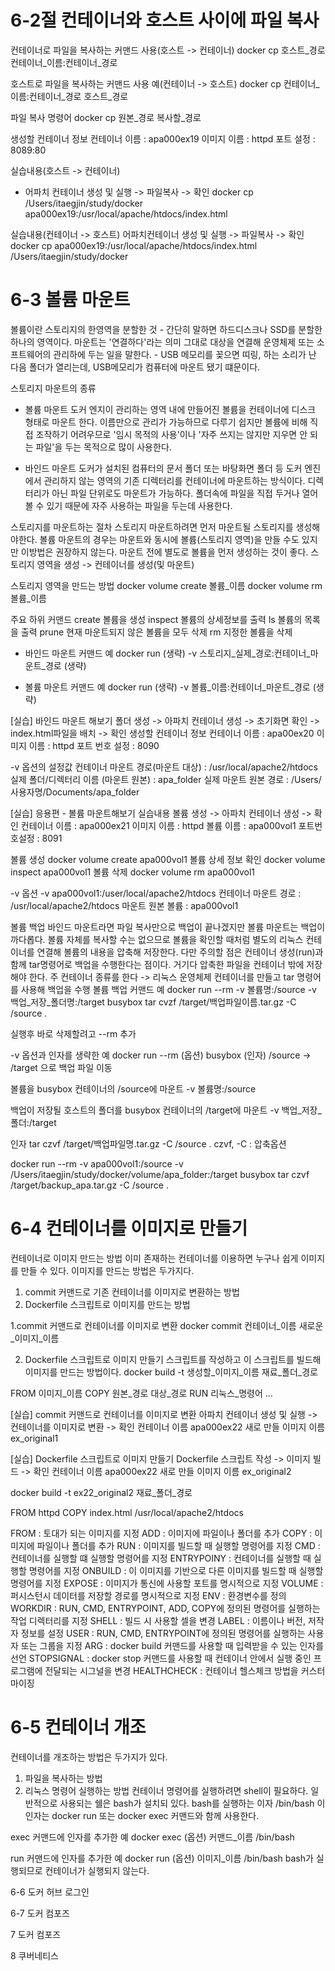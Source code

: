 # 6-2절 컨테이너와 호스트 사이에 파일 복사

컨테이너로 파일을 복사하는 커맨드 사용(호스트 -> 컨테이너)
docker cp 호스트_경로 컨테이너_이름:컨테이너_경로

호스트로 파일을 복사하는 커맨드 사용 예(컨테이너 -> 호스트)
docker cp 컨테이너_이름:컨테이너_경로 호스트_경로

파일 복사 명령어
docker cp 원본_경로 복사할_경로

생성할 컨테이너 정보
컨테이너 이름 : apa000ex19
이미지 이름 :  httpd
포트 설정 : 8089:80

실습내용(호스트 -> 컨테이너)
- 어파치 컨테이너 생성 및 실행 -> 파일복사 -> 확인
docker cp /Users/itaegjin/study/docker apa000ex19:/usr/local/apache/htdocs/index.html 

실습내용(컨테이너 -> 호스트)
어파치컨테이너 생성 및 실행 -> 파일복사 -> 확인
docker cp apa000ex19:/usr/local/apache/htdocs/index.html /Users/itaegjin/study/docker

# 6-3 볼륨 마운트

볼륨이란 스토리지의 한영역을 분할한 것 - 간단히 말하면 하드디스크나 SSD를 분할한 하나의 영역이다.
마운트는 '연결하다'라는 의미 그대로 대상을 연결해 운영체제 또는 소프트웨어의 관리하에 두는 일을 말한다. - USB 메모리를 꽂으면 띠링, 하는 소리가 난 다음 폴더가 열리는데, USB메모리가 컴퓨터에 마운트 됐기 떄문이다.

스토리지 마운트의 종류
- 볼륨 마운트
  도커 엔지이 관리하는 영역 내에 만들어진 볼륨을 컨테이너에 디스크 형태로 마운트 한다.
  이름만으로 관리가 가능하므로 다루기 쉽지만 볼륨에 비해 직접 조작하기 어려우므로 '임시 목적의 사용'이나 '자주 쓰지는 않지만 지우면 안 되는 파일'을 두는 목적으로 많이 사용한다.
  
- 바인드 마운트
  도커가 설치된 컴퓨터의 문서 폴더 또는 바탕화면 폴더 등 도커 엔진에서 관리하지 않는 영역의 기존 디렉터리를 컨테이너에 마운트하는 방식이다. 디렉터리가 아닌 파일 단위로도 마운트가 가능하다.
  폴더속에 파일을 직접 두거나 열어볼 수 있기 때문에 자주 사용하는 파일을 두는데 사용한다.

스토리지를 마운트하는 절차
스토리지 마운트하려면 먼저 마운트될 스토리지를 생성해야한다.
볼륨 마운트의 경우는 마운트와 동시에 볼륨(스토리지 영역)을 만들 수도 있지만 이방법은 권장하지 않는다. 마운트 전에 별도로 볼륨을 먼저 생성하는 것이 좋다.
스토리지 영역을 생성 -> 컨테이너를 생성(및 마운트)

스토리지 영역을 만드는 방법
docker volume create 볼륨_이름
docker volume rm 볼륨_이름

주요 하위 커맨드
create 볼륨을 생성
inspect 볼륨의 상세정보를 출력
ls 볼륨의 목록을 출력
prune 현재 마운트되지 않은 볼륨을 모두 삭제
rm 지정한 볼륨을 삭제

- 바인드 마운트 커맨드 예
  docker run (생략) -v 스토리지_실제_경로:컨테이너_마운트_경로 (생략)

- 볼륨 마운트 커맨드 예
  docker run (생략) -v 볼륨_이름:컨테이너_마운트_경로 (생략)

[실습] 바인드 마운트 해보기
폴더 생성 -> 아파치 컨테이너 생성 -> 초기화면 확인 -> index.html파일을 배치 -> 확인
생성할 컨테이너 정보
컨테이너 이름 : apa00ex20
이미지 이름 : httpd
포트 번호 설정 : 8090

-v 옵션의 설정값
컨테이너 마운트 경로(마운트 대상) : /usr/local/apache2/htdocs
실제 폴더/디렉터리 이름 (마운트 원본) : apa_folder
실제 마운트 원본 경로 : /Users/사용자명/Documents/apa_folder

[실습] 응용편 - 볼륨 마운트해보기
실습내용
볼륨 생성 -> 아파치 컨테이너 생성 -> 확인
컨테이너 이름 : apa000ex21
이미지 이름 : httpd
볼륨 이름 : apa000vol1
포트번호설정 : 8091

볼륨 생성
docker volume create apa000vol1
볼륨 상세 정보 확인
docker volume inspect apa000vol1
볼륨 삭제
docker volume rm apa000vol1

-v 옵션
-v apa000vol1:/user/local/apache2/htdocs
컨테이너 마운트 경로 : /usr/local/apache2/htdocs
마운트 원본 볼륨 : apa000vol1

볼륨 백업
바인드 마운트라면 파일 복사만으로 백업이 끝나겠지만 볼륨 마운트는 백업이 까다롭다.
볼륨 자체를 복사할 수는 없으므로 볼륨을 확인할 때처럼 별도의 리눅스 컨테이너를 연결해 볼륨의 내용을 압축해 저장한다.
다만 주의할 점은 컨테이너 생성(run)과 함께 tar명령어로 백업을 수행한다는 점이다. 거기다 압축한 파일을 컨테이너 밖에 저장해야 한다.
주 컨테이너 종류를 한다 -> 리눅스 운영체제 컨테이너를 만들고 tar 명령어를 사용해 백업을 수행
볼륨 백업 커맨드 예
docker run --rm -v 볼륨명:/source -v 백업_저장_폴더명:/target busybox tar cvzf /target/백업파일이름.tar.gz -C /source .

실행후 바로 삭제할려고 --rm 추가

-v 옵션과 인자를 생략한 예
docker run --rm (옵션) busybox (인자)
/source -> /target 으로 백업 파일 이동

볼륨을 busybox 컨테이너의 /source에 마운트
-v 볼륨명:/source

백업이 저장될 호스트의 폴더를 busybox 컨테이너의 /target에 마운트
-v 백업_저장_폴더:/target

인자
tar czvf /target/백업파일명.tar.gz -C /source .
czvf, -C : 압축옵션

docker run --rm -v apa000vol1:/source -v /Users/itaegjin/study/docker/volume/apa_folder:/target busybox tar czvf /target/backup_apa.tar.gz -C /source .

# 6-4 컨테이너를 이미지로 만들기

컨테이너로 이미지 만드는 방법
이미 존재하는 컨테이너를 이용하면 누구나 쉽게 이미지를 만들 수 있다.
이미지를 만드는 방법은 두가지다.
1. commit 커맨드로 기존 컨테이너를 이미지로 변환하는 방법
2. Dockerfile 스크립트로 이미지를 만드는 방법

1.commit 커맨드로 컨테이너를 이미지로 변환
  docker commit 컨테이너_이름 새로운_이미지_이름

2. Dockerfile 스크립트로 이미지 만들기
   스크립트를 작성하고 이 스크립트를 빌드해 이미지를 만드는 방법이다.
   docker build -t 생성할_이미지_이름 재료_폴더_경로

  FROM 이미지_이름
  COPY 원본_경로 대상_경로
  RUN 리눅스_명령어
  ...

[실습] commit 커맨드로 컨테이너를 이미지로 변환
아파치 컨테이너 생성 및 실행 -> 컨테이너를 이미지로 변환 -> 확인
컨테이너 이름 apa000ex22
새로 만들 이미지 이름 ex_original1


[실습] Dockerfile 스크립트로 이미지 만들기
Dockerfile 스크립트 작성 -> 이미지 빌드 -> 확인
컨테이너 이름 apa000ex22
새로 만들 이미지 이름 ex_original2

docker build -t ex22_original2 재료_폴더_경로

FROM httpd
COPY index.html /usr/local/apache2/htdocs

FROM : 토대가 되는 이미지를 지정
ADD : 이미지에 파일이나 폴더를 추가
COPY : 이미지에 파일이나 폴더를 추가
RUN : 이미지를 빌드할 때 실행할 명령어를 지정
CMD : 컨테이너를 실행할 떄 실행할 명령어를 지정
ENTRYPOINY : 컨테이너를 실행할 때 실행할 명령어를 지정
ONBUILD : 이 이미지를 기반으로 다른 이미지를 빌드할 때 실행할 명령어를 지정
EXPOSE : 이미지가 통신에 사용할 포트를 명시적으로 지정
VOLUME : 퍼시스턴시 데이터를 저장할 경로를 명시적으로 지정
ENV : 환경변수를 정의
WORKDIR : RUN, CMD, ENTRYPOINT, ADD, COPY에 정의된 명령어를 실행하는 작업 디렉터리를 지정
SHELL : 빌드 시 사용할 셀을 변경
LABEL : 이름이나 버전, 저작자 정보를 설정
USER : RUN, CMD, ENTRYPOINT에 정의된 명령어를 실행하는 사용자 또는 그룹을 지정
ARG : docker build 커맨드를 사용할 때 입력받을 수 있는 인자를 선언
STOPSIGNAL : docker stop 커맨드를 사용할 때 컨테이너 안에서 실행 중인 프로그램에 전달되는 시그널을 변경
HEALTHCHECK : 컨테이너 헬스체크 방법을 커스터마이징


# 6-5 컨테이너 개조
컨테이너를 개조하는 방법은 두가지가 있다.
1. 파일을 복사하는 방법
2. 리눅스 명령어 실행하는 방법
컨테이너 명령어를 실행하려면 shell이 필요하다. 일반적으로 사용되는 쉘은 bash가 설치되 있다.
bash를 실행하는 이자
/bin/bash
이 인자는 docker run 또는 docker exec 커맨드와 함께 사용한다.

exec 커맨드에 인자를 추가한 예
docker exec (옵션) 커맨드_이름 /bin/bash

run 커맨드에 인자를 추가한 예
docker run (옵션) 이미지_이름 /bin/bash
bash가 실행되므로 컨테이너가 실행되지 않는다.


6-6 도커 허브 로그인


6-7 도커 컴포즈



7 도커 컴포즈


8 쿠버네티스
